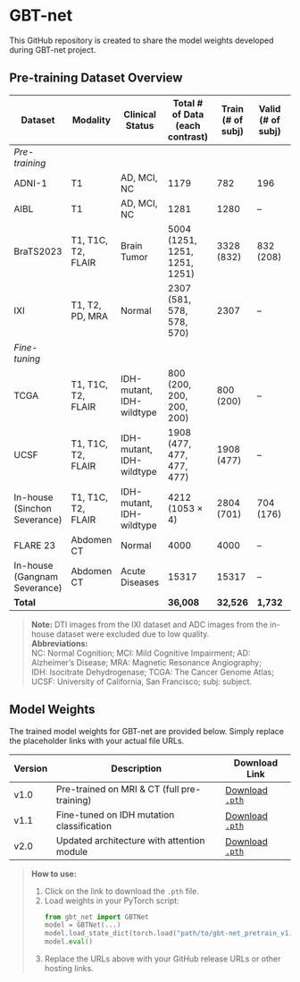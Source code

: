 # GBT-net
This GitHub repository is created to share the model weights developed during GBT-net project.

## Pre-training Dataset Overview

| Dataset                            | Modality               | Clinical Status             | Total # of Data (each contrast)       | Train (# of subj) | Valid (# of subj) | Test (# of subj) |
|------------------------------------|------------------------|-----------------------------|--------------------------------------|-------------------|-------------------|------------------|
| *Pre-training*                     |                        |                             |                                      |                   |                   |                  |
| ADNI-1                             | T1                     | AD, MCI, NC                 | 1179                                 | 782               | 196               | 201              |
| AIBL                               | T1                     | AD, MCI, NC                 | 1281                                 | 1280              | –                 | –                |
| BraTS2023                          | T1, T1C, T2, FLAIR     | Brain Tumor                 | 5004 (1251, 1251, 1251, 1251)        | 3328 (832)        | 832 (208)         | 844 (211)        |
| IXI                                | T1, T2, PD, MRA        | Normal                      | 2307 (581, 578, 578, 570)            | 2307              | –                 | –                |
| *Fine-tuning*                      |                        |                             |                                      |                   |                   |                  |
| TCGA                               | T1, T1C, T2, FLAIR     | IDH-mutant, IDH-wildtype    | 800 (200, 200, 200, 200)             | 800 (200)         | –                 | –                |
| UCSF                               | T1, T1C, T2, FLAIR     | IDH-mutant, IDH-wildtype    | 1908 (477, 477, 477, 477)            | 1908 (477)        | –                 | –                |
| In-house (Sinchon Severance)       | T1, T1C, T2, FLAIR     | IDH-mutant, IDH-wildtype    | 4212 (1053 × 4)                      | 2804 (701)        | 704 (176)         | 704 (176)        |
| FLARE 23                           | Abdomen CT             | Normal                      | 4000                                 | 4000              | –                 | –                |
| In-house (Gangnam Severance)       | Abdomen CT             | Acute Diseases              | 15317                                | 15317             | –                 | –                |
| **Total**                          |                        |                             | **36,008**                           | **32,526**        | **1,732**         | **1,749**        |

> **Note:** DTI images from the IXI dataset and ADC images from the in-house dataset were excluded due to low quality.  
> **Abbreviations:**  
> NC: Normal Cognition; MCI: Mild Cognitive Impairment; AD: Alzheimer’s Disease; MRA: Magnetic Resonance Angiography;  
> IDH: Isocitrate Dehydrogenase; TCGA: The Cancer Genome Atlas; UCSF: University of California, San Francisco; subj: subject.


## Model Weights

The trained model weights for GBT-net are provided below. Simply replace the placeholder links with your actual file URLs.

| Version | Description                                | Download Link                                           |
|---------|--------------------------------------------|---------------------------------------------------------|
| v1.0    | Pre-trained on MRI & CT (full pre-training) | [Download `.pth`](https://github.com/yourname/yourrepo/releases/download/v1.0/gbt-net_pretrain_v1.0.pth) |
| v1.1    | Fine-tuned on IDH mutation classification  | [Download `.pth`](https://github.com/yourname/yourrepo/releases/download/v1.1/gbt-net_finetune_v1.1.pth) |
| v2.0    | Updated architecture with attention module | [Download `.pth`](https://github.com/yourname/yourrepo/releases/download/v2.0/gbt-net_attention_v2.0.pth) |

> **How to use:**  
> 1. Click on the link to download the `.pth` file.  
> 2. Load weights in your PyTorch script:  
>    ```python
>    from gbt_net import GBTNet
>    model = GBTNet(...)
>    model.load_state_dict(torch.load("path/to/gbt-net_pretrain_v1.0.pth"))
>    model.eval()
>    ```  
> 3. Replace the URLs above with your GitHub release URLs or other hosting links.
